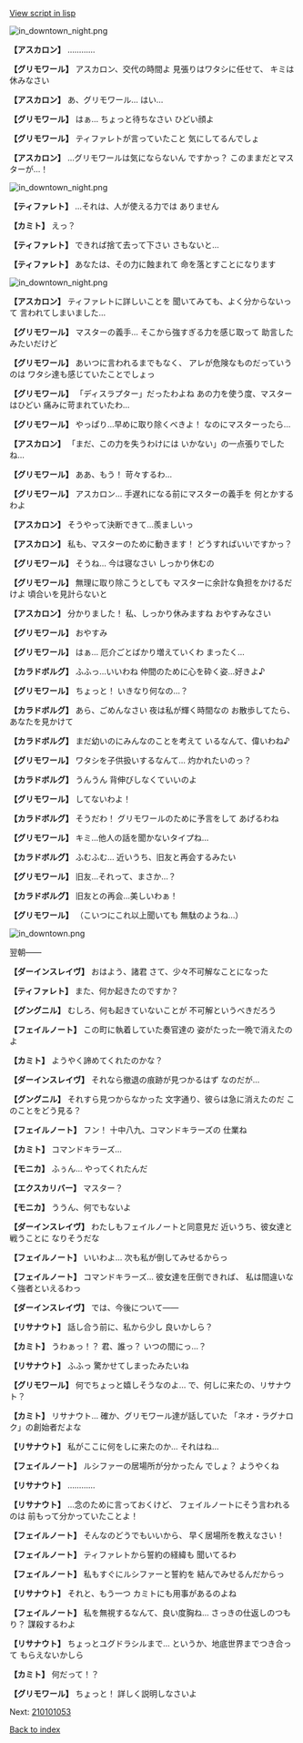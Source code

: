 [View script in lisp](../scripts/210101040.txt)

![in_downtown_night.png](../images/backgrounds/in_downtown_night.png)

**【アスカロン】**
…………

**【グリモワール】**
アスカロン、交代の時間よ
見張りはワタシに任せて、
キミは休みなさい

**【アスカロン】**
あ、グリモワール…
はい…

**【グリモワール】**
はぁ…
ちょっと待ちなさい
ひどい顔よ

**【グリモワール】**
ティファレトが言っていたこと
気にしてるんでしょ

**【アスカロン】**
…グリモワールは気にならないん
ですかっ？
このままだとマスターが…！

![in_downtown_night.png](../images/backgrounds/in_downtown_night.png)

**【ティファレト】**
…それは、人が使える力では
ありません

**【カミト】**
えっ？

**【ティファレト】**
できれば捨て去って下さい
さもないと…

**【ティファレト】**
あなたは、その力に蝕まれて
命を落とすことになります

![in_downtown_night.png](../images/backgrounds/in_downtown_night.png)

**【アスカロン】**
ティファレトに詳しいことを
聞いてみても、よく分からないって
言われてしまいました…

**【グリモワール】**
マスターの義手…
そこから強すぎる力を感じ取って
助言したみたいだけど

**【グリモワール】**
あいつに言われるまでもなく、
アレが危険なものだっていうのは
ワタシ達も感じていたことでしょっ

**【グリモワール】**
「ディスラプター」だったわよね
あの力を使う度、マスターはひどい
痛みに苛まれていたわ…

**【グリモワール】**
やっぱり…早めに取り除くべきよ！
なのにマスターったら…

**【アスカロン】**
「まだ、この力を失うわけには
いかない」の一点張りでしたね…

**【グリモワール】**
ああ、もう！
苛々するわ…

**【グリモワール】**
アスカロン…
手遅れになる前にマスターの義手を
何とかするわよ

**【アスカロン】**
そうやって決断できて…羨ましいっ

**【アスカロン】**
私も、マスターのために動きます！
どうすればいいですかっ？

**【グリモワール】**
そうね…
今は寝なさい
しっかり休むの

**【グリモワール】**
無理に取り除こうとしても
マスターに余計な負担をかけるだけよ
頃合いを見計らないと

**【アスカロン】**
分かりました！
私、しっかり休みますね
おやすみなさい

**【グリモワール】**
おやすみ

**【グリモワール】**
はぁ…
厄介ごとばかり増えていくわ
まったく…

**【カラドボルグ】**
ふふっ…いいわね
仲間のために心を砕く姿…好きよ♪

**【グリモワール】**
ちょっと！
いきなり何なの…？

**【カラドボルグ】**
あら、ごめんなさい
夜は私が輝く時間なの
お散歩してたら、あなたを見かけて

**【カラドボルグ】**
まだ幼いのにみんなのことを考えて
いるなんて、偉いわね♪

**【グリモワール】**
ワタシを子供扱いするなんて…
灼かれたいのっ？

**【カラドボルグ】**
うんうん
背伸びしなくていいのよ

**【グリモワール】**
してないわよ！

**【カラドボルグ】**
そうだわ！
グリモワールのために予言をして
あげるわね

**【グリモワール】**
キミ…他人の話を聞かないタイプね…

**【カラドボルグ】**
ふむふむ…
近いうち、旧友と再会するみたい

**【グリモワール】**
旧友…それって、まさか…？

**【カラドボルグ】**
旧友との再会…美しいわぁ！

**【グリモワール】**
（こいつにこれ以上聞いても
無駄のようね…）

![in_downtown.png](../images/backgrounds/in_downtown.png)

翌朝――

**【ダーインスレイヴ】**
おはよう、諸君
さて、少々不可解なことになった

**【ティファレト】**
また、何か起きたのですか？

**【グングニル】**
むしろ、何も起きていないことが
不可解というべきだろう

**【フェイルノート】**
この町に執着していた奏官達の
姿がたった一晩で消えたのよ

**【カミト】**
ようやく諦めてくれたのかな？

**【ダーインスレイヴ】**
それなら撤退の痕跡が見つかるはず
なのだが…

**【グングニル】**
それすら見つからなかった
文字通り、彼らは急に消えたのだ
このことをどう見る？

**【フェイルノート】**
フン！
十中八九、コマンドキラーズの
仕業ね

**【カミト】**
コマンドキラーズ…

**【モニカ】**
ふぅん…
やってくれたんだ

**【エクスカリバー】**
マスター？

**【モニカ】**
ううん、何でもないよ

**【ダーインスレイヴ】**
わたしもフェイルノートと同意見だ
近いうち、彼女達と戦うことに
なりそうだな

**【フェイルノート】**
いいわよ…
次も私が倒してみせるからっ

**【フェイルノート】**
コマンドキラーズ…
彼女達を圧倒できれば、
私は間違いなく強者といえるわっ

**【ダーインスレイヴ】**
では、今後について――

**【リサナウト】**
話し合う前に、私から少し
良いかしら？

**【カミト】**
うわぁっ！？
君、誰っ？
いつの間にっ…？

**【リサナウト】**
ふふっ
驚かせてしまったみたいね

**【グリモワール】**
何でちょっと嬉しそうなのよ…
で、何しに来たの、リサナウト？

**【カミト】**
リサナウト…
確か、グリモワール達が話していた
「ネオ・ラグナロク」の創始者だよな

**【リサナウト】**
私がここに何をしに来たのか…
それはね…

**【フェイルノート】**
ルシファーの居場所が分かったん
でしょ？
ようやくね

**【リサナウト】**
…………

**【リサナウト】**
…念のために言っておくけど、
フェイルノートにそう言われるのは
前もって分かっていたことよ！

**【フェイルノート】**
そんなのどうでもいいから、
早く居場所を教えなさい！

**【フェイルノート】**
ティファレトから誓約の経緯も
聞いてるわ

**【フェイルノート】**
私もすぐにルシファーと誓約を
結んでみせるんだからっ

**【リサナウト】**
それと、もう一つ
カミトにも用事があるのよね

**【フェイルノート】**
私を無視するなんて、良い度胸ね…
さっきの仕返しのつもり？
謀殺するわよ

**【リサナウト】**
ちょっとユグドラシルまで…
というか、地底世界までつき合って
もらえないかしら

**【カミト】**
何だって！？

**【グリモワール】**
ちょっと！
詳しく説明しなさいよ

Next: [210101053](210101053.md)

[Back to index](index.md)
